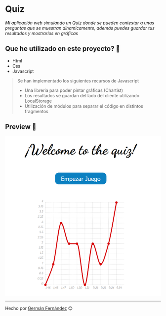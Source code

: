 # Quiz

_Mi aplicación web simulando un Quiz donde se pueden contestar a unas preguntas que se muestran dinamicamente, además puedes guardar tus resultados y mostrarlos en gráficas_

## Que he utilizado en este proyecto? 🔧

- Html
- Css
- Javascript
  
> Se han implementado los siguientes recursos de Javascript
>   - Una libreria para poder pintar gráficas (Chartist)
>   - Los resultados se guardan del lado del cliente utilizando LocalStorage
>   - Utilización de módulos para separar el código en distintos fragmentos

## Preview 🚀

![foto](Imagenes_Proyecto/PantallaPrincipalQuiz.PNG) 

---
Hecho por [Germán Fernández](https://github.com/GeerDev) 😊 